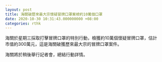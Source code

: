 ```yaml
---
layout: post
title: 海關破歷來最大宗懷疑冒牌口罩案檢約10萬個口罩
date: 2020-10-30 10:31:43.000000000 +08:00
categories: rthk
---
```


海關於星期三採取打擊冒牌口罩的特別行動，檢獲約10萬個懷疑冒牌口罩，估計市值約300萬元，這是海關破獲歷來最大宗的冒牌口罩案件。

海關將於稍後舉行記者會，總結行動詳情。
